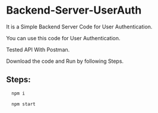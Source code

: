 # Backend-Server-UserAuth

It is a Simple Backend Server Code for User Authentication.

You can use this code for User Authentication.

Tested API With Postman.

Download the code and Run by following Steps. 

## Steps:

```bash
  npm i

  npm start
```






